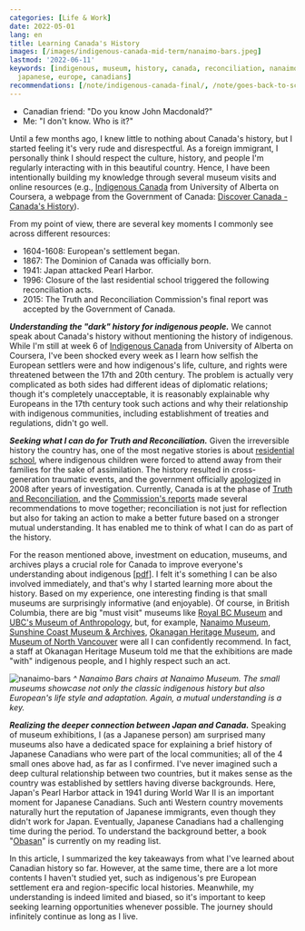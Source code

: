 ```yaml
---
categories: [Life & Work]
date: 2022-05-01
lang: en
title: Learning Canada's History
images: [/images/indigenous-canada-mid-term/nanaimo-bars.jpeg]
lastmod: '2022-06-11'
keywords: [indigenous, museum, history, canada, reconciliation, nanaimo, museums,
  japanese, europe, canadians]
recommendations: [/note/indigenous-canada-final/, /note/goes-back-to-school/, /note/relocating-to-canada/]
---
```


- Canadian friend: "Do you know John Macdonald?"
- Me: "I don't know. Who is it?"

Until a few months ago, I knew little to nothing about Canada's history, but I started feeling it's very rude and disrespectful. As a foreign immigrant, I personally think I should respect the culture, history, and people I'm regularly interacting with in this beautiful country. Hence, I have been intentionally building my knowledge through several museum visits and online resources (e.g., [Indigenous Canada](https://www.coursera.org/learn/indigenous-canada/) from University of Alberta on Coursera, a webpage from the Government of Canada: [Discover Canada - Canada's History](https://www.canada.ca/en/immigration-refugees-citizenship/corporate/publications-manuals/discover-canada/read-online/canadas-history.html)).

From my point of view, there are several key moments I commonly see across different resources:

- 1604-1608: European's settlement began.
- 1867: The Dominion of Canada was officially born.
- 1941: Japan attacked Pearl Harbor.
- 1996: Closure of the last residential school triggered the following reconciliation acts.
- 2015: The Truth and Reconciliation Commission's final report was accepted by the Government of Canada.

***Understanding the "dark" history for indigenous people.*** We cannot speak about Canada's history without mentioning the history of indigenous. While I'm still at week 6 of [Indigenous Canada](https://www.coursera.org/learn/indigenous-canada/) from University of Alberta on Coursera, I've been shocked every week as I learn how selfish the European settlers were and how indigenous's life, culture, and rights were threatened between the 17th and 20th century. The problem is actually very complicated as both sides had different ideas of diplomatic relations; though it's completely unacceptable, it is reasonably explainable why Europeans in the 17th century took such actions and why their relationship with indigenous communities, including establishment of treaties and regulations, didn't go well.

***Seeking what I can do for Truth and Reconciliation.*** Given the irreversible history the country has, one of the most negative stories is about [residential school](https://www.rcaanc-cirnac.gc.ca/eng/1100100015576/1571581687074), where indigenous children were forced to attend away from their families for the sake of assimilation. The history resulted in cross-generation traumatic events, and the government officially [apologized](https://www.rcaanc-cirnac.gc.ca/eng/1100100015644/1571589171655) in 2008 after years of investigation. Currently, Canada is at the phase of [Truth and Reconciliation](https://www.canada.ca/en/canadian-heritage/campaigns/national-day-truth-reconciliation.html), and the [Commission's reports](https://nctr.ca/records/reports/) made several recommendations to move together; reconciliation is not just for reflection but also for taking an action to make a better future based on a stronger mutual understanding. It has enabled me to think of what I can do as part of the history.

For the reason mentioned above, investment on education, museums, and archives plays a crucial role for Canada to improve everyone's understanding about indigenous \[[pdf](https://www2.gov.bc.ca/assets/gov/british-columbians-our-governments/indigenous-people/aboriginal-peoples-documents/calls_to_action_english2.pdf)\]. I felt it's something I can be also involved immediately, and that's why I started learning more about the history. Based on my experience, one interesting finding is that small museums are surprisingly informative (and enjoyable). Of course, in British Columbia, there are big "must visit" museums like [Royal BC Museum](http://royalbcmuseum.bc.ca/) and [UBC's Museum of Anthropology](https://moa.ubc.ca/), but, for example, [Nanaimo Museum](https://nanaimomuseum.ca/), [Sunshine Coast Museum & Archives](https://www.sunshinecoastmuseum.ca/), [Okanagan Heritage Museum](https://www.kelownamuseums.ca/museum/okanagan-heritage-museum/), and [Museum of North Vancouver](https://monova.ca/) were all I can confidently recommend. In fact, a staff at Okanagan Heritage Museum told me that the exhibitions are made "with" indigenous people, and I highly respect such an act.

![nanaimo-bars](/images/indigenous-canada-mid-term/nanaimo-bars.jpeg)
_^ Nanaimo Bars chairs at Nanaimo Museum. The small museums showcase not only the classic indigenous history but also European's life style and adaptation. Again, a mutual understanding is a key._

***Realizing the deeper connection between Japan and Canada.*** Speaking of museum exhibitions, I (as a Japanese person) am surprised many museums also have a dedicated space for explaining a brief history of Japanese Canadians who were part of the local communities; all of the 4 small ones above had, as far as I confirmed. I've never imagined such a deep cultural relationship between two countries, but it makes sense as the country was established by settlers having diverse backgrounds. Here, Japan's Pearl Harbor attack in 1941 during World War II is an important moment for Japanese Canadians. Such anti Western country movements naturally hurt the reputation of Japanese immigrants, even though they didn't work for Japan. Eventually, Japanese Canadians had a challenging time during the period. To understand the background better, a book "[Obasan](https://www.goodreads.com/book/show/9723.Obasan)" is currently on my reading list.

In this article, I summarized the key takeaways from what I've learned about Canadian history so far. However, at the same time, there are a lot more contents I haven't studied yet, such as indigenous's pre European settlement era and region-specific local histories. Meanwhile, my understanding is indeed limited and biased, so it's important to keep seeking learning opportunities whenever possible. The journey should infinitely continue as long as I live.
